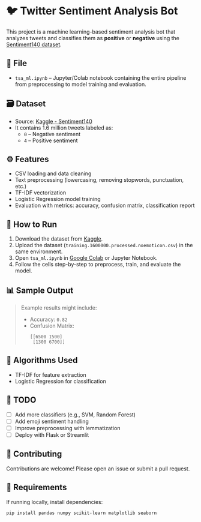 # 🐦 Twitter Sentiment Analysis Bot

This project is a machine learning-based sentiment analysis bot that analyzes tweets and classifies them as **positive** or **negative** using the [Sentiment140 dataset](https://www.kaggle.com/datasets/kazanova/sentiment140).

## 📂 File

- `tsa_ml.ipynb` – Jupyter/Colab notebook containing the entire pipeline from preprocessing to model training and evaluation.

## 🗃 Dataset

- Source: [Kaggle - Sentiment140](https://www.kaggle.com/datasets/kazanova/sentiment140)
- It contains 1.6 million tweets labeled as:
  - `0` – Negative sentiment
  - `4` – Positive sentiment

## ⚙️ Features

- CSV loading and data cleaning
- Text preprocessing (lowercasing, removing stopwords, punctuation, etc.)
- TF-IDF vectorization
- Logistic Regression model training
- Evaluation with metrics: accuracy, confusion matrix, classification report

## 🚀 How to Run

1. Download the dataset from [Kaggle](https://www.kaggle.com/datasets/kazanova/sentiment140).
2. Upload the dataset (`training.1600000.processed.noemoticon.csv`) in the same environment.
3. Open `tsa_ml.ipynb` in [Google Colab](https://colab.research.google.com/) or Jupyter Notebook.
4. Follow the cells step-by-step to preprocess, train, and evaluate the model.

## 📊 Sample Output

> Example results might include:
>
> - Accuracy: `0.82`
> - Confusion Matrix:
>   ```
>   [[6500 1500]
>    [1300 6700]]
>   ```

## 🧠 Algorithms Used

- TF-IDF for feature extraction
- Logistic Regression for classification

## 🔧 TODO

- [ ] Add more classifiers (e.g., SVM, Random Forest)
- [ ] Add emoji sentiment handling
- [ ] Improve preprocessing with lemmatization
- [ ] Deploy with Flask or Streamlit

## 🤝 Contributing

Contributions are welcome! Please open an issue or submit a pull request.

## 🧾 Requirements

If running locally, install dependencies:

```bash
pip install pandas numpy scikit-learn matplotlib seaborn



